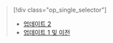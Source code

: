 > [!div class="op_single_selector"]
> * [업데이트 2](../articles/storsimple/storsimple-clone-volume-u2.md)
> * [업데이트 1 및 이전](../articles/storsimple/storsimple-clone-volume.md)
> 
> 

